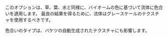 このオプションは、草、葉、水と同様に、バイオームの色に基づいて流体に色合いを適用します。 最良の結果を得るために、流体はグレースケールのテクスチャを使用するべきです。

色合いのタイプは、バケツの自動生成されたテクスチャにも影響します。